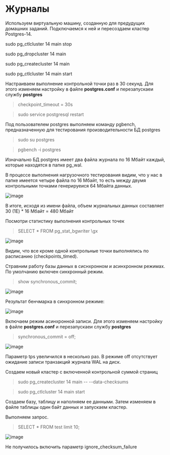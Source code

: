 # Журналы 

Используем виртуальную машину, созданную для предудущих домашних заданий. Подключаемся к ней и пересоздаем кластер Postgres-14.

sudo pg_ctlcluster 14 main stop

sudo pg_dropcluster 14 main

sudo pg_createcluster 14 main

sudo pg_ctlcluster 14 main start

Настраиваем выполнение контрольной точки раз в 30 секунд. Для этого изменяем настройку в файле **postgres.conf**  и перезапускаеи службу **postgres** 

> checkpoint_timeout = 30s

> sudo service postgresql restart

Под пользователем postgres выполняем команду pgbench, предназначенную для тестирования производительности БД postgres

> sudo su postgres

> pgbench -i postgres

Изначально БД postgres имеет два файла журнала по 16 Мбайт каждый, которые находятся в папке pg_wal. 

В процессе выполнения нагрузочного тестирования видим, что у нас в папке имеется четыре файла по 16 Мбайт, то есть между двумя контрольными точками генерируеися 64 Мбайта данных.

![image](https://user-images.githubusercontent.com/116566498/202848650-82cbe73d-e9a9-4a4e-81a8-6e034a648041.png)

В итоге, исходя из имени файла, объем журнальных данных составляет 30 (1E) * 16 Мбайт = 480 Мбайт

Посмотри статистику выполнения контрольных точек

>  SELECT * FROM pg_stat_bgwriter \gx

![image](https://user-images.githubusercontent.com/116566498/202849261-a986f1de-9cfc-4dca-b162-7eeac1ba8f46.png)

Видим, что все кроме одной контрольные точки выполнялись по расписанию (checkpoints_timed).

Стравним работу базы данных в сиснхронном и асинхронном режимах. По умолчанию включен синхронный режим.

>  show synchronous_commit;

![image](https://user-images.githubusercontent.com/116566498/202849884-fac66a02-1944-428d-8637-9d60a97176a2.png)

Результат бенчмарка в синхронном режиме:

![image](https://user-images.githubusercontent.com/116566498/202849933-21189a15-09ee-4d17-8693-ebedace04e55.png)

Включаем режим асинхронной записи. Для этого изменяем настройку в файле **postgres.conf**  и перезапускаеи службу **postgres** 

> synchronous_commit = off;

![image](https://user-images.githubusercontent.com/116566498/202854589-d00ff40e-c31e-4ae5-b5bd-73a21c42f4f0.png)

Параметр tps увеличился в несколько раз. В режиме off отсутствует ожидание записи транзакций журнала WAL на диск.

Создаем новый кластер с включенной контрольной суммой страниц

> sudo pg_createcluster 14 main -- --data-checksums

> sudo pg_ctlcluster 14 main start

Создаем базу, таблицу и наполняем ее данными. Затем изменяем в файле таблицы один байт данных и запускаем кластер.

Выполняем запрос.

> SELECT * FROM test limit 10;

![image](https://user-images.githubusercontent.com/116566498/202857169-02ab441a-de44-44e8-b345-ba79a7c707df.png)

Не получилось включить параметр ignore_checksum_failure



